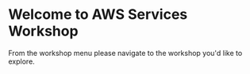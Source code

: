 # Welcome to AWS Services Workshop

From the workshop menu please navigate to the workshop you'd like to explore.